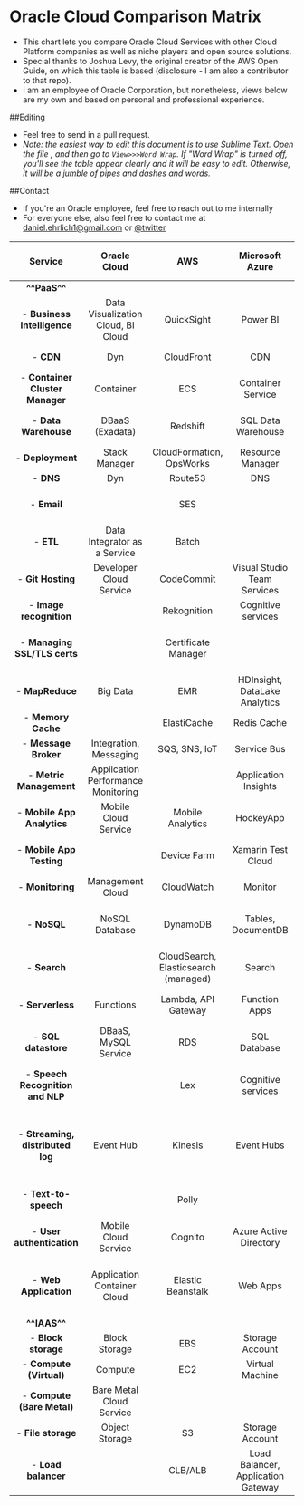 # Oracle Cloud Comparison Matrix

- This chart lets you compare Oracle Cloud Services with other Cloud Platform companies as well as niche players and open source solutions. 
- Special thanks to Joshua Levy, the original creator of the AWS Open Guide, on which this table is based (disclosure - I am also a contributor to that repo).
- I am an employee of Oracle Corporation, but nonetheless, views below are my own and based on personal and professional experience.

##Editing 

- Feel free to send in a pull request. 
- *Note: the easiest way to edit this document is to use Sublime Text. Open the file , and then go to `View>>>Word Wrap`. If "Word Wrap" is turned off, you'll see the table appear clearly and it will be easy to edit. Otherwise, it will be a jumble of pipes and dashes and words.*

##Contact

- If you're an Oracle employee, feel free to reach out to me internally
- For everyone else, also feel free to contact me at [daniel.ehrlich1@gmail.com](mailto:daniel.ehrlich1@gmail.com) or [@twitter](https://twitter.com/danielehrlich1)


| Service                           | Oracle Cloud                        |  AWS                                   | Microsoft Azure                    | Google Cloud                           |   Other providers                          | Open source “build your own”                               |
|:---------------------------------:|:-----------------------------------:|:--------------------------------------:|:----------------------------------:|:--------------------------------------:|:------------------------------------------:|:----------------------------------------------------------:|
| **^^PaaS^^**                      |                                     |                                        |                                    |                                        |                                            |                                                            |
|  - **Business Intelligence**      | Data Visualization Cloud, BI Cloud  | QuickSight                             | Power BI                           | Data Studio 360                        | Tableau                                    |                                                            |
|  - **CDN**                        | Dyn                                 | CloudFront                             | CDN                                | Cloud CDN                              |                                            | Apache Traffic Server                                      |
|  - **Container Cluster Manager**  | Container                           | ECS                                    | Container Service                  | Container Engine, Kubernetes           |                                            | Kubernetes, Mesos, Aurora                                  |
|  - **Data Warehouse**             | DBaaS (Exadata)                     | Redshift                               | SQL Data Warehouse                 | BigQuery                               | Oracle, IBM, SAP, HP, many others          | Greenplum                                                  |
|  - **Deployment**                 | Stack Manager                       | CloudFormation, OpsWorks               | Resource Manager                   | Deployment Manager                     |                                            |                                                            |
|  - **DNS**                        | Dyn                                 | Route53                                | DNS                                | DNS                                    |                                            | bind                                                       |
|  - **Email**                      |                                     | SES                                    |                                    |                                        | Sendgrid, Mandrill, Postmark               |                                                            |
|  - **ETL**                        | Data Integrator as a Service        | Batch                                  |                                    | Dataflow                               |                                            |                                                            |
|  - **Git Hosting**                | Developer Cloud Service             | CodeCommit                             | Visual Studio Team Services        | Cloud Source Repositories              | GitHub, BitBucket                          | GitLab                                                     |
|  - **Image recognition**          |                                     | Rekognition                            | Cognitive services                 | Vision API                             | IBM Watson, Clarifai                       |                                                            |
|  - **Managing SSL/TLS certs**     |                                     | Certificate Manager                    |                                    |                                        | Let's Encrypt, Comodo, Symantec, GlobalSign|                                                            |
|  - **MapReduce**                  | Big Data                            | EMR                                    | HDInsight, DataLake Analytics      | Dataproc                               | Qubole                                     | Hadoop                                                     |
|  - **Memory Cache**               |                                     | ElastiCache                            | Redis Cache                        | App Engine Memcache                    |                                            | Memcached, Redis                                           |
|  - **Message Broker**             | Integration, Messaging              | SQS, SNS, IoT                          | Service Bus                        | Pub/Sub                                |                                            | RabbitMQ, Kafka, 0MQ                                       |
|  - **Metric Management**          | Application Performance Monitoring  |                                        | Application Insights               |                                        |                                            | Graphite, InfluxDB, Prometheus                             |
|  - **Mobile App Analytics**       | Mobile Cloud Service                | Mobile Analytics                       | HockeyApp                          | Firebase Analytics                     |Mixpanel                                    |                                                            |
|  - **Mobile App Testing**         |                                     | Device Farm                            | Xamarin Test Cloud                 | Firebase Test Lab                      |BrowserStack, Sauce Labs, Testdroid         |                                                            |
|  - **Monitoring**                 | Management Cloud                    | CloudWatch                             | Monitor                            | Monitoring                             |                                            | Prometheus(?)                                              |
|  - **NoSQL**                      | NoSQL Database                      | DynamoDB                               | Tables, DocumentDB                 | Cloud Datastore, Bigtable              |                                            | Cassandra, CouchDB, RethinkDB, Redis                       |
|  - **Search**                     |                                     | CloudSearch, Elasticsearch (managed)   | Search                             |                                        |Algolia, QBox                               | Elasticsearch, Solr                                        |
|  - **Serverless**                 | Functions                           | Lambda, API Gateway                    | Function Apps                      | Functions                              |PubNub Blocks, Auth0 Webtask                | Kong, Tyk                                                  |
|  - **SQL datastore**              | DBaaS, MySQL Service                | RDS                                    | SQL Database                       | Cloud SQL                              |                                            | MySQL, PostgreSQL                                          |
|  - **Speech Recognition and NLP** |                                     | Lex                                    | Cognitive services                 | Cloud Speech API, Natural Language API |AYLIEN Text Analysis API, Ambiverse         | Stanford's Core NLP Suite, Apache OpenNLP                  |
|  - **Streaming, distributed log** | Event Hub                           | Kinesis                                | Event Hubs                         | Dataflow                               |                                            | Kafka Streams, Apex, Flink, Spark Streaming, Storm         |
|  - **Text-to-speech**             |                                     | Polly                                  |                                    |                                        |Nuance, Vocalware, IBM Watson               | Mimic, eSpeak, MaryTTS                                     |
|  - **User authentication**        | Mobile Cloud Service                | Cognito                                | Azure Active Directory             | Firebase Authentication                |                                            | oauth.io                                                   |
|  - **Web Application**            | Application Container Cloud         | Elastic Beanstalk                      | Web Apps                           | App Engine                             |Heroku, AppFog, OpenShift                   | Meteor, AppScale, Cloud Foundry, Convox                    |
| **^^IAAS^^**                      |                                     |                                        |                                    |                                        |                                            |                                                            |
|  - **Block storage**              | Block Storage                       | EBS                                    | Storage Account                    | Persistent Disk                        | DigitalOcean Volumes                       | NFS                                                        |
|  - **Compute (Virtual)**          | Compute                             | EC2                                    | Virtual Machine                    | Compute Engine (GCE)                   | DigitalOcean                               | OpenStack                                                  |
|  - **Compute (Bare Metal)**       | Bare Metal Cloud Service            |                                        |                                    |                                        |                                            | NFS                                                        |
|  - **File storage**               | Object Storage                      | S3                                     | Storage Account                    | Cloud Storage                          |                                            | Swift, HDFS                                                |
|  - **Load balancer**              |                                     | CLB/ALB                                | Load Balancer, Application Gateway | Load Balancing                         |                                            | nginx, HAProxy, Apache Traffic Server                      |
